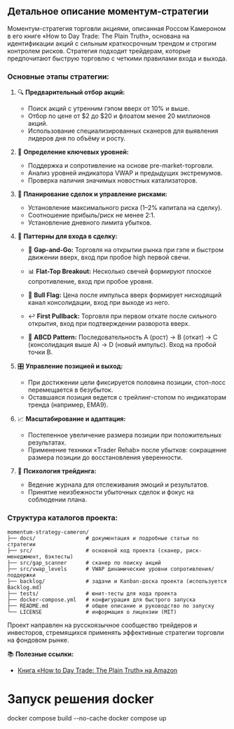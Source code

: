 ## Детальное описание моментум-стратегии

Моментум-стратегия торговли акциями, описанная Россом Камероном в его книге «How to Day Trade: The Plain Truth», основана на идентификации акций с сильным краткосрочным трендом и строгим контролем рисков. Стратегия подходит трейдерам, которые предпочитают быструю торговлю с четкими правилами входа и выхода.

### Основные этапы стратегии:

1. 🔍 **Предварительный отбор акций:**

   * Поиск акций с утренним гэпом вверх от 10% и выше.
   * Отбор по цене от \$2 до \$20 и флоатом менее 20 миллионов акций.
   * Использование специализированных сканеров для выявления лидеров дня по объёму и росту.

2. 📌 **Определение ключевых уровней:**

   * Поддержка и сопротивление на основе pre-market-торговли.
   * Анализ уровней индикатора VWAP и предыдущих экстремумов.
   * Проверка наличия значимых новостных катализаторов.

3. 📝 **Планирование сделок и управление рисками:**

   * Установление максимального риска (1–2% капитала на сделку).
   * Соотношение прибыль/риск не менее 2:1.
   * Установление дневного лимита убытков.

4. 🎯 **Паттерны для входа в сделку:**

   * 🚀 **Gap-and-Go:** Торговля на открытии рынка при гэпе и быстром движении вверх, вход при пробое high первой свечи.

   * 📊 **Flat-Top Breakout:** Несколько свечей формируют плоское сопротивление, вход при пробое уровня.

   * 🚩 **Bull Flag:** Цена после импульса вверх формирует нисходящий канал консолидации, вход при выходе из него.

   * ↩️ **First Pullback:** Торговля при первом откате после сильного открытия, вход при подтверждении разворота вверх.

   * 🔄 **ABCD Pattern:** Последовательность A (рост) → B (откат) → C (консолидация выше A) → D (новый импульс). Вход на пробой точки B.

5. 🎛️ **Управление позицией и выход:**

   * При достижении цели фиксируется половина позиции, стоп-лосс перемещается в безубыток.
   * Оставшаяся позиция ведется с трейлинг-стопом по индикаторам тренда (например, EMA9).

6. 📈 **Масштабирование и адаптация:**

   * Постепенное увеличение размера позиции при положительных результатах.
   * Применение техники «Trader Rehab» после убытков: сокращение размера позиции до восстановления уверенности.

7. 🧠 **Психология трейдинга:**

   * Ведение журнала для отслеживания эмоций и результатов.
   * Принятие неизбежности убыточных сделок и фокус на соблюдении плана.

### Структура каталогов проекта:

```
momentum-strategy-cameron/
├── docs/                # документация и подробные статьи по стратегии
├── src/                 # основной код проекта (сканер, риск-менеджмент, бэктесты)
├── src/gap_scanner      # сканер по поиску акций
├── src/vwap_levels      # VWAP динамические уровни сопротивления/поддержки
├── backlog/             # задачи и Kanban-доска проекта (используется Backlog.md)
├── tests/               # юнит-тесты для кода проекта
├── docker-compose.yml   # конфигурация для быстрого запуска
├── README.md            # общее описание и руководство по запуску
└── LICENSE              # информация о лицензии (MIT)
```

Проект направлен на русскоязычное сообщество трейдеров и инвесторов, стремящихся применять эффективные стратегии торговли на фондовом рынке.

📚 **Полезные ссылки:**

* [Книга «How to Day Trade: The Plain Truth» на Amazon](https://www.amazon.com/How-Day-Trade-Plain-Truth-ebook/dp/B0CLKYY4BD/ref=zg_bs_g_154898011_d_sccl_3/133-3119227-0241521?psc=1)

# Запуск решения docker
docker compose build --no-cache
docker compose up